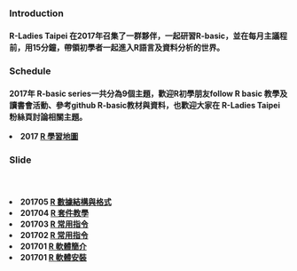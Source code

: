<h3>Introduction</h3>
<h4>
<p class='text-left' style='line-height:150%'>
R-Ladies Taipei 在2017年召集了一群夥伴，一起研習R-basic，並在每月主議程前，用15分鐘，帶領初學者一起進入R語言及資料分析的世界。
</p>
</h4>

<h3>Schedule</h3>
  <h4 class='text-left'>                            
    <p style='line-height:150%'>
      2017年 R-basic series一共分為9個主題，歡迎R初學朋友follow R basic 教學及讀書會活動、參考github R-basic教材與資料，也歡迎大家在 R-Ladies Taipei 粉絲頁討論相關主題。  
      <li> 2017 <a href="https://github.com/rladiestaipei/R-basic/blob/master/2017_R學習地圖.pdf" target="_blank">R 學習地圖</a> </li>
    </p>
  </h4> 

<h3>Slide</h3>
<h4 class='text-left'>
<p  style='line-height:150%'>
    <li> 201705 <a href="https://rladiestaipei.github.io/R-basic/201705_R數據結構與格式.html" target="_blank">R 數據結構與格式</a>  </li>
    <li> 201704 <a href="https://github.com/rladiestaipei/R-basic/blob/master/201704_R套件教學.pdf" target="_blank">R 套件教學</a>  </li>
      <li> 201703 <a href="https://github.com/rladiestaipei/R-basic/blob/master/201703_R常用指令.pdf" target="_blank">R 常用指令</a>  </li>
      <li> 201702 <a href="https://rladiestaipei.github.io/R-basic/201702_R常用指令.html" target="_blank">R 常用指令</a>  </li>
      <li> 201701 <a href="https://github.com/rladiestaipei/R-basic/blob/master/201701_R軟體簡介.pdf" target="_blank">R 軟體簡介</a>  </li>
      <li> 201701 <a href="https://github.com/rladiestaipei/R-basic/blob/master/201701_R軟體安裝.pdf" target="_blank">R 軟體安裝</a>  </li>
    </p>
  </h4>  

